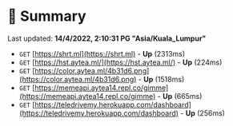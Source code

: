 # 📖 Summary
Last updated: **14/4/2022, 2:10:31 PG "Asia/Kuala_Lumpur"**

- `GET` [https://shrt.ml](https://shrt.ml) - **Up** (2313ms)
- `GET` [https://hst.aytea.ml/](https://hst.aytea.ml/) - **Up** (224ms)
- `GET` [https://color.aytea.ml/4b31d6.png](https://color.aytea.ml/4b31d6.png) - **Up** (1518ms)
- `GET` [https://memeapi.aytea14.repl.co/gimme](https://memeapi.aytea14.repl.co/gimme) - **Up** (665ms)
- `GET` [https://teledrivemy.herokuapp.com/dashboard](https://teledrivemy.herokuapp.com/dashboard) - **Up** (256ms)
